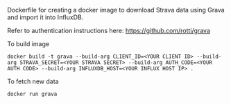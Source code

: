 Dockerfile for creating a docker image to download Strava data using Grava and import it into InfluxDB.

Refer to authentication instructions here: https://github.com/rotti/grava

To build image
````
docker build -t grava --build-arg CLIENT_ID=<YOUR CLIENT ID> --build-arg STRAVA_SECRET=<YOUR STRAVA SECRET> --build-arg AUTH_CODE=<YOUR AUTH CODE> --build-arg INFLUXDB_HOST=<YOUR INFLUX HOST IP> .
````
To fetch new data
````
docker run grava 
````

